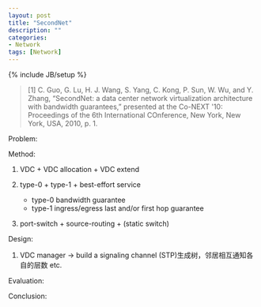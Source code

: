 ```yaml
---
layout: post
title: "SecondNet"
description: ""
categories: 
- Network
tags: [Network]
---
```

{% include JB/setup %}

> [1]	C. Guo, G. Lu, H. J. Wang, S. Yang, C. Kong, P. Sun, W. Wu, and Y. Zhang, “SecondNet: a data center network virtualization architecture with bandwidth guarantees,” presented at the Co-NEXT '10: Proceedings of the 6th International COnference, New York, New York, USA, 2010, p. 1.

Problem:



Method:

1. VDC + VDC allocation + VDC extend

2. type-0 + type-1 + best-effort service
	* type-0 bandwidth guarantee
	* type-1 ingress/egress last and/or first hop guarantee 	

3. port-switch + source-routing + (static switch)


Design:

1. VDC manager -> build a signaling channel (STP)生成树，邻居相互通知各自的层数 etc.

Evaluation:



Conclusion:



